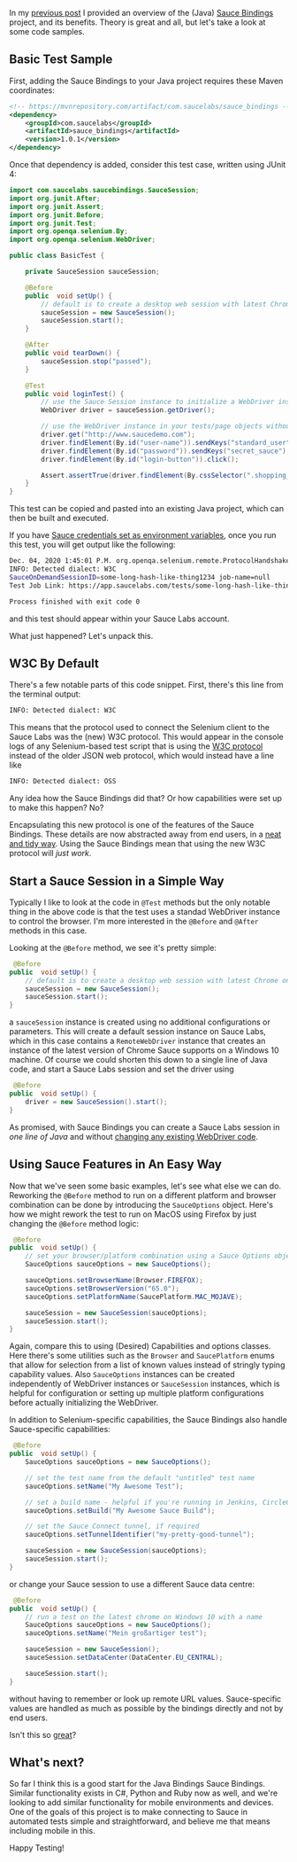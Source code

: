 In my [previous post](https://simplythetest.tumblr.com/post/635881097097592833/whats-new-in-sauce-bindings-v100) I provided an overview of the (Java) [Sauce Bindings](https://github.com/saucelabs/sauce_bindings/blob/master/java/README.md#) project, and its benefits. Theory is great and all, but let's take a look at some code samples. 

## Basic Test Sample

First, adding the Sauce Bindings to your Java project requires these Maven coordinates:

```xml
<!-- https://mvnrepository.com/artifact/com.saucelabs/sauce_bindings -->
<dependency>
    <groupId>com.saucelabs</groupId>
    <artifactId>sauce_bindings</artifactId>
    <version>1.0.1</version>
</dependency>
```

Once that dependency is added, consider this test case, written using JUnit 4:

```java
import com.saucelabs.saucebindings.SauceSession;
import org.junit.After;
import org.junit.Assert;
import org.junit.Before;
import org.junit.Test;
import org.openqa.selenium.By;
import org.openqa.selenium.WebDriver;

public class BasicTest {

    private SauceSession sauceSession;

    @Before
    public  void setUp() {
        // default is to create a desktop web session with latest Chrome on Windows 10
        sauceSession = new SauceSession();
        sauceSession.start();
    }

    @After
    public void tearDown() {
        sauceSession.stop("passed");
    }

    @Test
    public void loginTest() {
        // use the Sauce Session instance to initialize a WebDriver instance
        WebDriver driver = sauceSession.getDriver();

        // use the WebDriver instance in your tests/page objects without changes
        driver.get("http://www.saucedemo.com");
        driver.findElement(By.id("user-name")).sendKeys("standard_user");
        driver.findElement(By.id("password")).sendKeys("secret_sauce");
        driver.findElement(By.id("login-button")).click();

        Assert.assertTrue(driver.findElement(By.cssSelector(".shopping_cart_container")).isDisplayed());
    }
}
```

This test can be copied and pasted into an existing Java project, which can then be built and executed. 

If you have [Sauce credentials set as environment variables](https://opensource.saucelabs.com/sauce_bindings/docs/getting-started#universal-prerequisites), once you run this test, you will get output like the following: 

```bash
Dec. 04, 2020 1:45:01 P.M. org.openqa.selenium.remote.ProtocolHandshake createSession
INFO: Detected dialect: W3C
SauceOnDemandSessionID=some-long-hash-like-thing1234 job-name=null
Test Job Link: https://app.saucelabs.com/tests/some-long-hash-like-thing1234

Process finished with exit code 0
```

and this test should appear within your Sauce Labs account. 

What just happened? Let's unpack this. 

## W3C By Default

There's a few notable parts of this code snippet. First, there's this line from the terminal output: 

```bash
INFO: Detected dialect: W3C
```

This means that the protocol used to connect the Selenium client to the Sauce Labs was the (new) W3C protocol. This would appear in the console logs of any Selenium-based test script that is using the [W3C protocol](https://sfconservancy.org/news/2018/may/31/seleniumW3C/) instead of the older JSON web protocol, which would instead have a line like

```bash
INFO: Detected dialect: OSS
```

Any idea how the Sauce Bindings did that? Or how capabilities were set up to make this happen? No? 

Encapsulating this new protocol is one of the features of the Sauce Bindings. These details are now abstracted away from end users, in a [neat and tidy way](http://gph.is/2ns7D3v). Using the Sauce Bindings mean that using the new W3C protocol will _just work_. 

## Start a Sauce Session in a Simple Way

Typically I like to look at the code in `@Test` methods but the only notable thing in the above code is that the test uses a standad WebDriver instance to control the browser. I'm more interested in the `@Before` and `@After` methods in this case. 

Looking at the `@Before` method, we see it's pretty simple: 

```java
 @Before
public  void setUp() {
    // default is to create a desktop web session with latest Chrome on Windows 10
    sauceSession = new SauceSession();
    sauceSession.start();
}
```

a `sauceSession` instance is created using no additional configurations or parameters. This will create a default session instance on Sauce Labs, which in this case contains a `RemoteWebDriver` instance that creates an instance of the latest version of Chrome Sauce supports on a Windows 10 machine. Of course we could shorten this down to a single line of Java code, and start a Sauce Labs session and set the driver using

```java
 @Before
public  void setUp() {
    driver = new SauceSession().start();
}
```

As promised, with Sauce Bindings you can create a Sauce Labs session in _one line of Java_ and without [changing any existing WebDriver code](http://gph.is/2n1pX5s). 

## Using Sauce Features in An Easy Way

Now that we've seen some basic examples, let's see what else we can do. Reworking the `@Before` method to run on a different platform and browser combination can be done by introducing the `SauceOptions` object. Here's how we might rework the test to run on MacOS using Firefox by just changing the `@Before` method logic:

```java
 @Before
public  void setUp() {
    // set your browser/platform combination using a Sauce Options object
    SauceOptions sauceOptions = new SauceOptions();

    sauceOptions.setBrowserName(Browser.FIREFOX);
    sauceOptions.setBrowserVersion("65.0");
    sauceOptions.setPlatformName(SaucePlatform.MAC_MOJAVE);

    sauceSession = new SauceSession(sauceOptions);
    sauceSession.start();
}
```

Again, compare this to using (Desired) Capabilities and options classes. Here there's some utilities such as the `Browser` and `SaucePlatform` enums that allow for selection from a list of known values instead of stringly typing capability values. Also `SauceOptions` instances can be created independently of WebDriver instances or `SauceSession` instances, which is helpful for configuration or setting up multiple platform configurations before actually initializing the WebDriver.

In addition to Selenium-specific capabilities, the Sauce Bindings also handle Sauce-specific capabilities: 

```java
 @Before
public  void setUp() {
    SauceOptions sauceOptions = new SauceOptions();

    // set the test name from the default "untitled" test name
    sauceOptions.setName("My Awesome Test");

    // set a build name - helpful if you're running in Jenkins, CircleCI, etc
    sauceOptions.setBuild("My Awesome Sauce Build");

    // set the Sauce Connect tunnel, if required
    sauceOptions.setTunnelIdentifier("my-pretty-good-tunnel");

    sauceSession = new SauceSession(sauceOptions);
    sauceSession.start();
}
```

or change your Sauce session to use a different Sauce data centre: 

```java
 @Before
public  void setUp() {
    // run a test on the latest chrome on Windows 10 with a name
    SauceOptions sauceOptions = new SauceOptions();
    sauceOptions.setName("Mein großartiger test");

    sauceSession = new SauceSession();
    sauceSession.setDataCenter(DataCenter.EU_CENTRAL);

    sauceSession.start();
}
```

without having to remember or look up remote URL values. Sauce-specific values are handled as much as possible by the bindings directly and not by end users. 

Isn't this so [great](http://gph.is/2lxUsfp)? 

## What's next? 

So far I think this is a good start for the Java Bindings Sauce Bindings. Similar functionality exists in C#, Python and Ruby now as well, and we're looking to add similar functionality for mobile environments and devices. One of the goals of this project is to make connecting to Sauce in automated tests simple and straightforward, and believe me that means including mobile in this. 

Happy Testing!